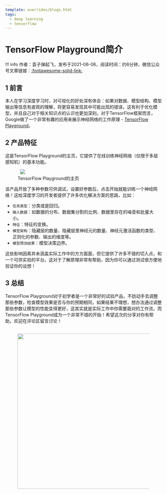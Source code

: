 ```yaml
---
template: overrides/blogs.html
tags:
  - deep learning
  - tensorflow
---
```


# TensorFlow Playground简介

!!! info
    作者：袁子弹起飞，发布于2021-06-06，阅读时间：约6分钟，微信公众号文章链接：[:fontawesome-solid-link:](https://mp.weixin.qq.com/s?__biz=MzI4Mjk3NzgxOQ==&mid=2247485294&idx=1&sn=deef8a34853332612aa43bff8de23bf0&chksm=eb90f41adce77d0c78b4c510645f1a04ba7644f7ed53e039b09e91e900f04cfae88a28a2d1e3&token=1726922856&lang=zh_CN#rd)

## 1 前言

本人在学习深度学习时，对可视化的好处深有体会：如果对数据、模型结构、模型输出等信息有直观的理解，将更容易发现其中可能出现的错误，这有利于优化模型，并且自己对于相关知识点的认识也更加深刻。对于TensorFlow框架而言，Google做了一个非常有趣的应用来展示神经网络的工作原理 - [TensorFlow Playground](https://playground.tensorflow.org/ "TensorFlow Playground")。

## 2 产品特征

这是TensorFlow Playground的主页，它提供了在线训练神经网络（仅限于多层感知机）的基本功能。

<figure>
  <img src="https://cdn.jsdelivr.net/gh/BulletTech2021/Pics/img/1_V/TF_Playground.png"  />
  <figcaption>TensorFlow Playground的主页</figcaption>
</figure>

该产品开放了多种参数可供调试，设置好参数后，点击开始就能训练一个神经网络！这给深度学习的开发者提供了许多优化解决方案的思路，比如：

- `任务类型`：分类或是回归。
- `输入数据`：如数据的分布、数据集分割的比例、数据里存在的噪音和批量大小。
- `特征`：特征的变换。
- `模型架构`：隐藏层的数量、隐藏层里神经元的数量、神经元激活函数的类型、正则化的参数、输出的维度等。
- `模型预测结果`：模型决策边界。

这些影响因素并未涵盖实际工作中的方方面面，但它提供了许多不错的切入点，和一个可供实验的平台。这对于了解原理非常有帮助，因为你可以通过测试很方便地验证你的设想！

## 3 总结

TensorFlow Playground对于初学者是一个非常好的试验产品，不妨动手去调整那些参数，检查模型效果是否与你的预期相同，如果结果不理想，想办法通过调整那些参数让模型的性能变得更好，这其实就是实际工作中你需要面对的工作流，而TensorFlow Playground成为一个非常不错的开始！希望这次的分享对你有帮助，欢迎在评论区留言讨论！

<figure>
  <img src="https://cdn.jsdelivr.net/gh/BulletTech2021/Pics/2021-6-14/1623639526512-1080P%20(Full%20HD)%20-%20Tail%20Pic.png" width="500" />
</figure>
